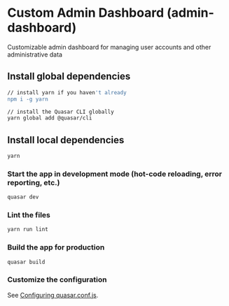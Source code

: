 # Custom Admin Dashboard (admin-dashboard)

Customizable admin dashboard for managing user accounts and other administrative data

## Install global dependencies
```bash
// install yarn if you haven't already
npm i -g yarn
```
```bash
// install the Quasar CLI globally
yarn global add @quasar/cli
```

## Install local dependencies
```bash
yarn
```

### Start the app in development mode (hot-code reloading, error reporting, etc.)
```bash
quasar dev
```

### Lint the files
```bash
yarn run lint
```

### Build the app for production
```bash
quasar build
```

### Customize the configuration
See [Configuring quasar.conf.js](https://v1.quasar.dev/quasar-cli/quasar-conf-js).
